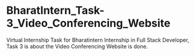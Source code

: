 # BharatIntern_Task-3_Video_Conferencing_Website
Virtual Internship Task for Bharatintern Internship in Full Stack Developer, Task 3 is about the Video Conferencing Website is done.
